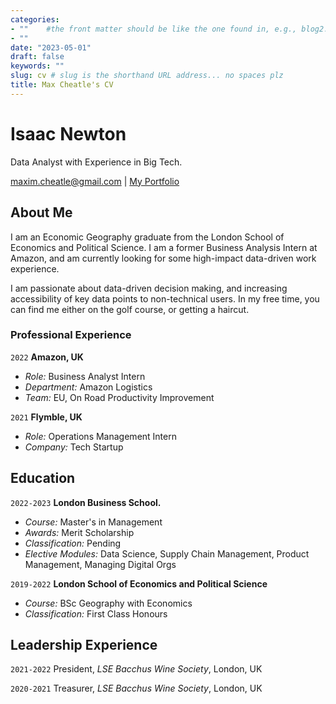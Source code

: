 ```yaml
---
categories:  
- ""    #the front matter should be like the one found in, e.g., blog2.md. It cannot be like the normal Rmd we used
- ""
date: "2023-05-01"
draft: false
keywords: ""
slug: cv # slug is the shorthand URL address... no spaces plz
title: Max Cheatle's CV 
---
```


# Isaac Newton
Data Analyst with Experience in Big Tech.

<div id="webaddress">
<a href="maxim.cheatle@gmail.com">maxim.cheatle@gmail.com</a>
| <a href="https://maxcheatle.netlify.app/">My Portfolio</a>
</div>


## About Me

I am an Economic Geography graduate from the London School of Economics and Political Science. I am a former Business Analysis Intern at Amazon, and am currently looking for some high-impact data-driven work experience.

I am passionate about data-driven decision making, and increasing accessibility of key data points to non-technical users. In my free time, you can find me either on the golf course, or getting a haircut.

### Professional Experience

`2022`
__Amazon, UK__

- *Role:* Business Analyst Intern
- *Department:* Amazon Logistics
- *Team:* EU, On Road Productivity Improvement

`2021`
__Flymble, UK__

- *Role:* Operations Management Intern
- *Company:* Tech Startup

## Education

`2022-2023`
__London Business School.__

- *Course:* Master's in Management
- *Awards:* Merit Scholarship
- *Classification:* Pending
- *Elective Modules:* Data Science, Supply Chain Management, Product Management, Managing Digital Orgs

`2019-2022`
__London School of Economics and Political Science__

- *Course:* BSc Geography with Economics
- *Classification:* First Class Honours

## Leadership Experience

`2021-2022`
President, *LSE Bacchus Wine Society*, London, UK

`2020-2021`
Treasurer, *LSE Bacchus Wine Society*, London, UK

<!-- ### Footer

Last updated: June 2023 -->


